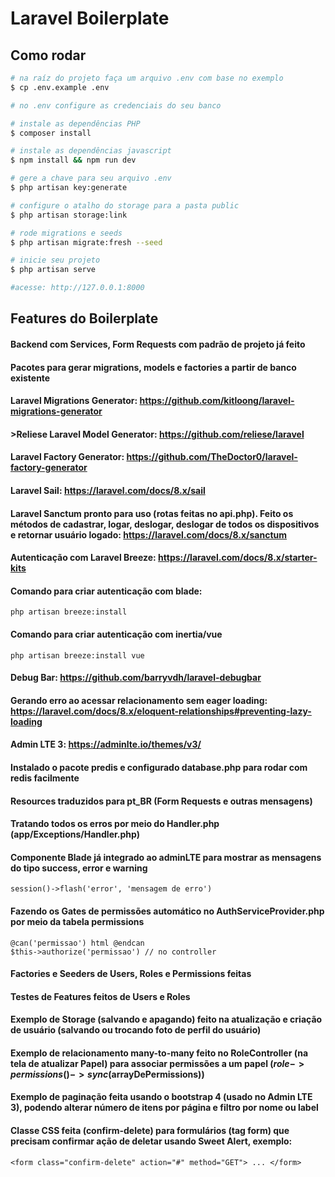 # Laravel Boilerplate

## Como rodar

```bash
# na raíz do projeto faça um arquivo .env com base no exemplo 
$ cp .env.example .env

# no .env configure as credenciais do seu banco

# instale as dependências PHP
$ composer install

# instale as dependências javascript
$ npm install && npm run dev

# gere a chave para seu arquivo .env
$ php artisan key:generate

# configure o atalho do storage para a pasta public
$ php artisan storage:link

# rode migrations e seeds
$ php artisan migrate:fresh --seed

# inicie seu projeto
$ php artisan serve

#acesse: http://127.0.0.1:8000

```

## Features do Boilerplate

#### Backend com Services, Form Requests com padrão de projeto já feito
#### Pacotes para gerar migrations, models e factories a partir de banco existente
#### Laravel Migrations Generator: https://github.com/kitloong/laravel-migrations-generator
#### >Reliese Laravel Model Generator: https://github.com/reliese/laravel
#### Laravel Factory Generator: https://github.com/TheDoctor0/laravel-factory-generator
#### Laravel Sail: https://laravel.com/docs/8.x/sail
#### Laravel Sanctum pronto para uso (rotas feitas no api.php). Feito os métodos de cadastrar, logar, deslogar, deslogar de todos os dispositivos e retornar usuário logado: https://laravel.com/docs/8.x/sanctum
#### Autenticação com Laravel Breeze: https://laravel.com/docs/8.x/starter-kits
#### Comando para criar autenticação com blade:
```php artisan breeze:install```
#### Comando para criar autenticação com inertia/vue
```php artisan breeze:install vue```
#### Debug Bar: https://github.com/barryvdh/laravel-debugbar
#### Gerando erro ao acessar relacionamento sem eager loading: https://laravel.com/docs/8.x/eloquent-relationships#preventing-lazy-loading
#### Admin LTE 3: https://adminlte.io/themes/v3/
#### Instalado o pacote predis e configurado database.php para rodar com redis facilmente
#### Resources traduzidos para pt_BR (Form Requests e outras mensagens)
#### Tratando todos os erros por meio do Handler.php  (app/Exceptions/Handler.php)
#### Componente Blade já integrado ao adminLTE para mostrar as mensagens do tipo success, error e warning
``` session()->flash('error', 'mensagem de erro') ```
#### Fazendo os Gates de permissões automático no AuthServiceProvider.php por meio da tabela permissions
```
@can('permissao') html @endcan
$this->authorize('permissao') // no controller 
```
#### Factories e Seeders de Users, Roles e Permissions feitas
#### Testes de Features feitos de Users e Roles
#### Exemplo de Storage (salvando e apagando) feito na atualização e criação de usuário (salvando ou trocando foto de perfil do usuário)
#### Exemplo de relacionamento many-to-many feito no RoleController (na tela de atualizar Papel) para associar permissões a um papel ($role->permissions()->sync($arrayDePermissions))
#### Exemplo de paginação feita usando o bootstrap 4 (usado no Admin LTE 3), podendo alterar número de itens por página e filtro por nome ou label
#### Classe CSS feita (<b>confirm-delete</b>) para formulários (tag form) que precisam confirmar ação de deletar usando Sweet Alert, exemplo:
``` <form class="confirm-delete" action="#" method="GET"> ... </form> ```

